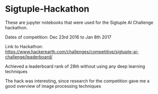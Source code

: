 # Sigtuple-Hackathon
These are jupyter notebooks that were used for the Sigtuple AI Challenge hackathon. 

Dates of competition:
Dec 23rd 2016 to Jan 8th 2017

Link to Hackathon: 
https://www.hackerearth.com/challenges/competitive/sigtuple-ai-challenge/leaderboard/

Achieved a leaderboard rank of 28th without using any deep learning techniques

The hack was interesting, since research for the competition gave me a good overview of image processing techniques



